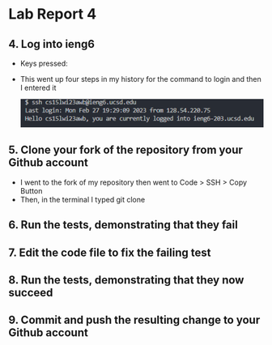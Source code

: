 # Lab Report 4

## 4. Log into ieng6

* Keys pressed: <up><up><up><up><enter>
* This went up four steps in my history for the command to login and then I entered it

  ![Image](lab7screenshot1.png)
## 5. Clone your fork of the repository from your Github account

* I went to the fork of my repository then went to Code > SSH > Copy Button
* Then, in the terminal I typed git clone <Ctrl-V><Enter>
  
## 6. Run the tests, demonstrating that they fail
  

## 7. Edit the code file to fix the failing test

## 8. Run the tests, demonstrating that they now succeed

## 9. Commit and push the resulting change to your Github account
